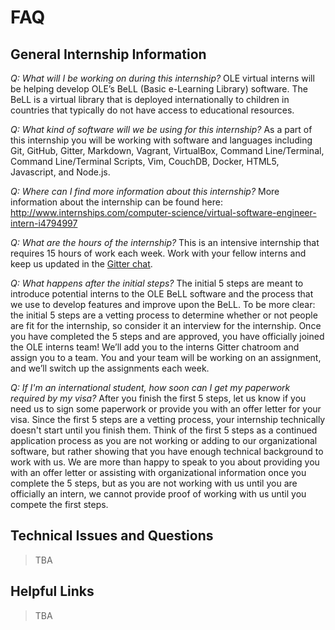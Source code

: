 # FAQ

## General Internship Information
*Q: What will I be working on during this internship?*
OLE virtual interns will be helping develop OLE’s BeLL (Basic e-Learning Library) software. The BeLL is a virtual library that is deployed internationally to children in countries that typically do not have access to educational resources. 

*Q: What kind of software will we be using for this internship?*
As a part of this internship you will be working with software and languages including Git, GitHub, Gitter, Markdown, Vagrant, VirtualBox, Command Line/Terminal, Command Line/Terminal Scripts, Vim, CouchDB, Docker, HTML5, Javascript, and Node.js.

*Q: Where can I find more information about this internship?*
More information about the internship can be found here: http://www.internships.com/computer-science/virtual-software-engineer-intern-i4794997

*Q: What are the hours of the internship?*
This is an intensive internship that requires 15 hours of work each week. Work with your fellow interns and keep us updated in the [Gitter chat](https://gitter.im/open-learning-exchange/chat).

*Q: What happens after the initial steps?*
The initial 5 steps are meant to introduce potential interns to the OLE BeLL software and the process that we use to develop features and improve upon the BeLL. To be more clear: the initial 5 steps are a vetting process to determine whether or not people are fit for the internship, so consider it an interview for the internship. Once you have completed the 5 steps and are approved, you have officially joined the OLE interns team! We’ll add you to the interns Gitter chatroom and assign you to a team. You and your team will be working on an assignment, and we’ll switch up the assignments each week. 

*Q: If I'm an international student, how soon can I get my paperwork required by my visa?*
After you finish the first 5 steps, let us know if you need us to sign some paperwork or provide you with an offer letter for your visa. Since the first 5 steps are a vetting process, your internship technically doesn't start until you finish them. Think of the first 5 steps as a continued application process as you are not working or adding to our organizational software, but rather showing that you have enough technical background to work with us. We are more than happy to speak to you about providing you with an offer letter or assisting with organizational information once you complete the 5 steps, but as you are not working with us until you are officially an intern, we cannot provide proof of working with us until you compete the first steps. 


## Technical Issues and Questions
>TBA

## Helpful Links
>TBA
